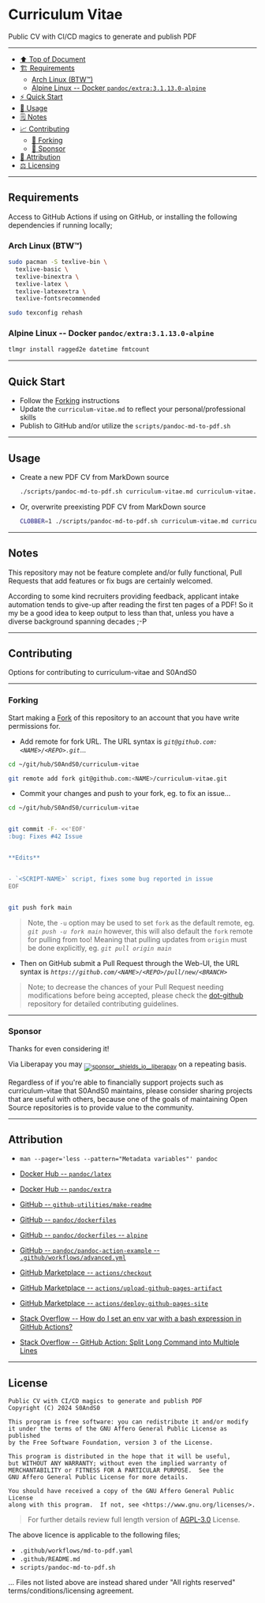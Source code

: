 # Curriculum Vitae
[heading__top]:
  #curriculum-vitae
  "&#x2B06; Public CV with CI/CD magics to generate and publish PDF"


Public CV with CI/CD magics to generate and publish PDF

<!-- ## [![Byte size of Curriculum Vitae][badge__main__curriculum_vitae__source_code]][curriculum_vitae__main__source_code] [![Open Issues][badge__issues__curriculum_vitae]][issues__curriculum_vitae] [![Open Pull Requests][badge__pull_requests__curriculum_vitae]][pull_requests__curriculum_vitae] [![Latest commits][badge__commits__curriculum_vitae__main]][commits__curriculum_vitae__main] [![curriculum-vitae Demos][badge__gh_pages__curriculum_vitae]][gh_pages__curriculum_vitae]  [![GitHub Actions Build Status][badge__github_actions]][activity_log__github_actions] [![License][badge__license]][branch__current__license] -->


---


- [:arrow_up: Top of Document][heading__top]
- [:building_construction: Requirements][heading__requirements]
  - [Arch Linux (BTW™)][heading__arch_linux_btw]
  - [Alpine Linux -- Docker `pandoc/extra:3.1.13.0-alpine`][heading__alpine_linux_docker_pandocextra31130alpine]
- [:zap: Quick Start][heading__quick_start]
- [&#x1F9F0; Usage][heading__usage]
- [&#x1F5D2; Notes][heading__notes]
- [:chart_with_upwards_trend: Contributing][heading__contributing]
  - [:trident: Forking][heading__forking]
  - [:currency_exchange: Sponsor][heading__sponsor]
- [:card_index: Attribution][heading__attribution]
- [:balance_scale: Licensing][heading__license]


---



## Requirements
[heading__requirements]:
  #requirements
  "&#x1F3D7; Prerequisites and/or dependencies that this project needs to function properly"


Access to GitHub Actions if using on GitHub, or installing the following
dependencies if running locally;

### Arch Linux (BTW™)
[heading__arch_linux_btw]: #arch-linux-btw

```bash
sudo pacman -S texlive-bin \
  texlive-basic \
  texlive-binextra \
  texlive-latex \
  texlive-latexextra \
  texlive-fontsrecommended

sudo texconfig rehash
```

### Alpine Linux -- Docker `pandoc/extra:3.1.13.0-alpine`
[heading__alpine_linux_docker_pandocextra31130alpine]: #alpine-linux-docker-pandocextra31130alpine

```bash
tlmgr install ragged2e datetime fmtcount
```

______


## Quick Start
[heading__quick_start]:
  #quick-start
  "&#9889; Perhaps as easy as one, 2.0,..."


- Follow the [Forking][heading__forking] instructions
- Update the `curriculum-vitae.md` to reflect your personal/professional skills
- Publish to GitHub and/or utilize the `scripts/pandoc-md-to-pdf.sh`


______


## Usage
[heading__usage]:
  #usage
  "&#x1F9F0; How to utilize this repository"


- Create a new PDF CV from MarkDown source
   ```bash
   ./scripts/pandoc-md-to-pdf.sh curriculum-vitae.md curriculum-vitae.pdf
   ```
- Or, overwrite preexisting PDF CV from MarkDown source
   ```bash
   CLOBBER=1 ./scripts/pandoc-md-to-pdf.sh curriculum-vitae.md curriculum-vitae.pdf
   ```


______


## Notes
[heading__notes]:
  #notes
  "&#x1F5D2; Additional things to keep in mind when developing"


This repository may not be feature complete and/or fully functional, Pull
Requests that add features or fix bugs are certainly welcomed.

According to some kind recruiters providing feedback, applicant intake
automation tends to give-up after reading the first ten pages of a PDF!  So
it my be a good idea to keep output to less than that, unless you have a
diverse background spanning decades ;-P


______


## Contributing
[heading__contributing]:
  #contributing
  "&#x1F4C8; Options for contributing to curriculum-vitae and S0AndS0"


Options for contributing to curriculum-vitae and S0AndS0


---


### Forking
[heading__forking]:
  #forking
  "&#x1F531; Tips for forking curriculum-vitae"


Start making a [Fork][curriculum_vitae__fork_it] of this repository to an
account that you have write permissions for.


- Add remote for fork URL. The URL syntax is
  _`git@github.com:<NAME>/<REPO>.git`_...


```Bash
cd ~/git/hub/S0AndS0/curriculum-vitae

git remote add fork git@github.com:<NAME>/curriculum-vitae.git
```


- Commit your changes and push to your fork, eg. to fix an issue...


```Bash
cd ~/git/hub/S0AndS0/curriculum-vitae


git commit -F- <<'EOF'
:bug: Fixes #42 Issue


**Edits**


- `<SCRIPT-NAME>` script, fixes some bug reported in issue
EOF


git push fork main
```


> Note, the `-u` option may be used to set `fork` as the default remote, eg.
> _`git push -u fork main`_ however, this will also default the `fork` remote
> for pulling from too! Meaning that pulling updates from `origin` must be done
> explicitly, eg. _`git pull origin main`_


- Then on GitHub submit a Pull Request through the Web-UI, the URL syntax is
  _`https://github.com/<NAME>/<REPO>/pull/new/<BRANCH>`_


> Note; to decrease the chances of your Pull Request needing modifications
> before being accepted, please check the
> [dot-github](https://github.com/S0AndS0/.github) repository for detailed
> contributing guidelines.


---


### Sponsor
  [heading__sponsor]:
  #sponsor
  "&#x1F4B1; Methods for financially supporting S0AndS0 that maintains curriculum-vitae"


Thanks for even considering it!


Via Liberapay you may
<sub>[![sponsor__shields_io__liberapay]][sponsor__link__liberapay]</sub> on a
repeating basis.


Regardless of if you're able to financially support projects such as
curriculum-vitae that S0AndS0 maintains, please consider sharing projects that
are useful with others, because one of the goals of maintaining Open Source
repositories is to provide value to the community.


______


## Attribution
[heading__attribution]:
  #attribution
  "&#x1F4C7; Resources that where helpful in building this project so far."


- `man --pager='less --pattern="Metadata variables"' pandoc`

- [Docker Hub -- `pandoc/latex`](https://hub.docker.com/r/pandoc/latex)
- [Docker Hub -- `pandoc/extra`](https://hub.docker.com/r/pandoc/extra)
- [GitHub -- `github-utilities/make-readme`](https://github.com/github-utilities/make-readme)
- [GitHub -- `pandoc/dockerfiles`](https://github.com/pandoc/dockerfiles)
- [GitHub -- `pandoc/dockerfiles` -- `alpine`](https://github.com/pandoc/dockerfiles/tree/master/alpine)
- [GitHub -- `pandoc/pandoc-action-example` -- `.github/workflows/advanced.yml`](https://github.com/pandoc/pandoc-action-example/blob/master/.github/workflows/advanced.yml)
- [GitHub Marketplace -- `actions/checkout`](https://github.com/marketplace/actions/checkout)
- [GitHub Marketplace -- `actions/upload-github-pages-artifact`](https://github.com/marketplace/actions/upload-github-pages-artifact)
- [GitHub Marketplace -- `actions/deploy-github-pages-site`](https://github.com/marketplace/actions/deploy-github-pages-site)
- [Stack Overflow -- How do I set an env var with a bash expression in GitHub Actions?](https://stackoverflow.com/questions/57968497/how-do-i-set-an-env-var-with-a-bash-expression-in-github-actions)
- [Stack Overflow -- GitHub Action: Split Long Command into Multiple Lines](https://stackoverflow.com/questions/59954185/github-action-split-long-command-into-multiple-lines)


______


## License
[heading__license]:
  #license
  "&#x2696; Legal side of Open Source"


```
Public CV with CI/CD magics to generate and publish PDF
Copyright (C) 2024 S0AndS0

This program is free software: you can redistribute it and/or modify
it under the terms of the GNU Affero General Public License as published
by the Free Software Foundation, version 3 of the License.

This program is distributed in the hope that it will be useful,
but WITHOUT ANY WARRANTY; without even the implied warranty of
MERCHANTABILITY or FITNESS FOR A PARTICULAR PURPOSE.  See the
GNU Affero General Public License for more details.

You should have received a copy of the GNU Affero General Public License
along with this program.  If not, see <https://www.gnu.org/licenses/>.
```

> For further details review full length version of
> [AGPL-3.0][branch__current__license] License.

The above licence is applicable to the following files;

- `.github/workflows/md-to-pdf.yaml`
- `.github/README.md`
- `scripts/pandoc-md-to-pdf.sh`

... Files not listed above are instead shared under "All rights reserved"
terms/conditions/licensing agreement.


[branch__current__license]:
  /LICENSE
  "&#x2696; Full length version of AGPL-3.0 License"

[badge__license]:
  https://img.shields.io/github/license/S0AndS0/curriculum-vitae

[badge__commits__curriculum_vitae__main]:
  https://img.shields.io/github/last-commit/S0AndS0/curriculum-vitae/main.svg

[commits__curriculum_vitae__main]:
  https://github.com/S0AndS0/curriculum-vitae/commits/main
  "&#x1F4DD; History of changes on this branch"


[curriculum_vitae__community]:
  https://github.com/S0AndS0/curriculum-vitae/community
  "&#x1F331; Dedicated to functioning code"

[curriculum_vitae__gh_pages]:
  https://github.com/S0AndS0/curriculum-vitae/tree/
  "Source code examples hosted thanks to GitHub Pages!"

[badge__gh_pages__curriculum_vitae]:
  https://img.shields.io/website/https/S0AndS0.github.io/curriculum-vitae/index.html.svg?down_color=darkorange&down_message=Offline&label=Demo&logo=Demo%20Site&up_color=success&up_message=Online

[gh_pages__curriculum_vitae]:
  https://S0AndS0.github.io/curriculum-vitae/index.html
  "&#x1F52C; Check the example collection tests"

[issues__curriculum_vitae]:
  https://github.com/S0AndS0/curriculum-vitae/issues
  "&#x2622; Search for and _bump_ existing issues or open new issues for project maintainer to address."

[curriculum_vitae__fork_it]:
  https://github.com/S0AndS0/curriculum-vitae/fork
  "&#x1F531; Fork it!"

[pull_requests__curriculum_vitae]:
  https://github.com/S0AndS0/curriculum-vitae/pulls
  "&#x1F3D7; Pull Request friendly, though please check the Community guidelines"

[curriculum_vitae__main__source_code]:
  https://github.com/S0AndS0/curriculum-vitae/
  "&#x2328; Project source!"

[badge__issues__curriculum_vitae]:
  https://img.shields.io/github/issues/S0AndS0/curriculum-vitae.svg

[badge__pull_requests__curriculum_vitae]:
  https://img.shields.io/github/issues-pr/S0AndS0/curriculum-vitae.svg

[badge__main__curriculum_vitae__source_code]:
  https://img.shields.io/github/repo-size/S0AndS0/curriculum-vitae






[sponsor__shields_io__liberapay]:
  https://img.shields.io/static/v1?logo=liberapay&label=Sponsor&message=S0AndS0

[sponsor__link__liberapay]:
  https://liberapay.com/S0AndS0
  "&#x1F4B1; Sponsor developments and projects that S0AndS0 maintains via Liberapay"



[badge__github_actions]:
  https://github.com/S0AndS0/curriculum-vitae/actions/workflows/test.yaml/badge.svg?branch=main

[activity_log__github_actions]:
  https://github.com/S0AndS0/curriculum-vitae/deployments/activity_log

